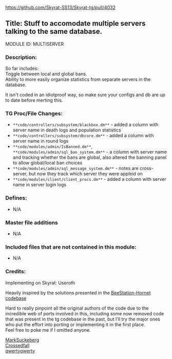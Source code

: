 <https://github.com/Skyrat-SS13/Skyrat-tg/pull/4032>

## Title: Stuff to accomodate multiple servers talking to the same database.

MODULE ID: MULTISERVER

### Description:

So far includes:  
Toggle between local and global bans.  
Ability to more easily organize statistics from separate servers in the database.  

It isn't coded in an idiotproof way, so make sure your configs and db are up to date before merting this.  

### TG Proc/File Changes:

- `**code/controllers/subsystem/blackbox.dm**` - added a column with server name in death logs and population statistics
- `**code/controllers/subsystem/dbcore.dm**` - added a column with server name in round logs
- `**code/modules/admin/IsBanned.dm**`, `**code/modules/admin/sql_ban_system.dm**` - a column with server name and tracking whether the bans are global, also altered the banning panel to allow global/local ban choices
- `**code/modules/admin/sql_message_system.dm**` - notes are cross-server, but now they track which server they were appleid on
- `**code/modules/client/client_procs.dm**` - added a column with server name in server login logs


### Defines:

- N/A

### Master file additions

- N/A

### Included files that are not contained in this module:

- N/A

### Credits:
Implementing on Skyrat: Useroth

Heavily inspired by the solutions presented in the [BeeStation-Hornet codebase](https://github.com/BeeStation/BeeStation-Hornet)

Hard to really pinpoint all the original authors of the code due to the incredible web of ports involved in this, including some now removed code that was present in the tg codebase in the past, but I'll try the major ones who put the effort into porting or implementing it in the first place.  
Feel free to poke me if I omitted anyone.  

[MarkSuckeberg](https://github.com/MarkSuckerberg)  
[Crossedfall](https://github.com/Crossedfall)  
[qwertyqwerty](https://github.com/qwertyquerty)  

